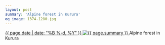 ```yaml
---
layout: post
summary: 'Alpine forest in Kurura'
og_image: 1374-1280.jpg
---
```


<p>
 <time>
  <a href="/1374">
   {{ page.date | date: "%B %-d, %Y" }}
  </a>
 </time>
 <a href="/1374">
  <img alt="{{ page.summary }}" sizes="(min-width: 700px) 50vw, calc(100vw - 2rem)" src="{{ site.assets_url }}/1374-640.jpg" srcset="{{ site.assets_url }}/1374-320.jpg 320w, {{ site.assets_url }}/1374-640.jpg 640w, {{ site.assets_url }}/1374-960.jpg 960w, {{ site.assets_url }}/1374-1280.jpg 1280w"/>
 </a>
 <span>
  Alpine forest in Kurura
 </span>
</p>
